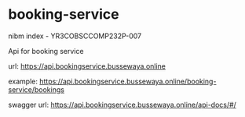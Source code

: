 # booking-service
nibm index - YR3COBSCCOMP232P-007

Api for booking service 

url: https://api.bookingservice.bussewaya.online

example: https://api.bookingservice.bussewaya.online/booking-service/bookings

swagger url: https://api.bookingservice.bussewaya.online/api-docs/#/
